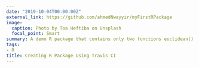 ```yaml
---
date: "2019-10-04T00:00:00Z"
external_link: https://github.com/ahmedNwayyir/myFirstRPackage
image:
  caption: Photo by Toa Heftiba on Unsplash
  focal_point: Smart
summary: A demo R package that contains only two functions euclidean() and dijkstra().
tags:
- R
title: Creating R Package Using Travis CI
---
```

